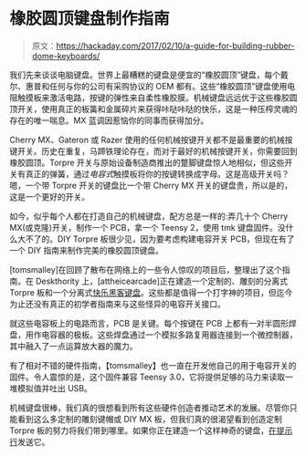 # 橡胶圆顶键盘制作指南

> 原文：<https://hackaday.com/2017/02/10/a-guide-for-building-rubber-dome-keyboards/>

我们先来谈谈电脑键盘。世界上最糟糕的键盘是便宜的“橡胶圆顶”键盘，每个戴尔、惠普和任何与你的公司有采购协议的 OEM 都有。这些“橡胶圆顶”键盘使用电阻触摸板来激活电路，按键的弹性来自柔性橡胶膜。机械键盘远远优于这些橡胶圆顶开关，使用真正的板簧和金属碎片来获得咔哒咔哒的快乐，这是一种压榨灵魂的存在的唯一喘息。MX 蓝调因惹恼你的同事而获得加分。

Cherry MX、Gateron 或 Razer 使用的任何机械按键开关都不是最重要的机械按键开关。历史在重复，马蹄铁理论存在，而对于最好的机械按键开关，你需要回到橡胶圆顶。Torpre 开关与原始设备制造商推出的蹩脚键盘惊人地相似，但这些开关有真正的弹簧，通过*电容式*触摸板将你的按键转换成字母。这是高级开关吗？嗯，一个带 Torpre 开关的键盘比一个带 Cherry MX 开关的键盘贵，所以是的，这是一个更好的开关。

如今，似乎每个人都在打造自己的机械键盘，配方总是一样的:弄几十个 Cherry MX(或克隆)开关，制作一个 PCB，拿一个 Teensy 2，使用 tmk 键盘固件。没什么大不了的。DIY Torpre 板很少见，因为要考虑构建电容开关 PCB，但现在有了一个 DIY 指南来制作完美的橡胶圆顶键盘。

[tomsmalley]在回顾了散布在网络上的一些令人惊叹的项目后，整理出了这个指南。在 Deskthority 上，[attheicearcade]正在建造一个定制的、雕刻的分离式 Torpre 板和一个分离式[快乐黑客键盘](https://deskthority.net/workshop-f7/another-custom-split-hand-topre-board-need-your-input-t14769.html)。这些都是值得一个打字神的项目，但迄今为止还没有真正的初学者指南来与这些怪异的电容开关接口。

就这些电容板上的电路而言，PCB 是关键。每个按键在 PCB 上都有一对半圆形焊盘，用作电容器的极板。这些焊盘通过一个模拟多路复用器连接到一个微控制器，其中融入了一点运算放大器的魔力。

有了相对不错的硬件指南，【tomsmalley】也一直在开发他自己的用于电容开关的固件。令人震惊的是，这个固件兼容 Teensy 3.0，它将提供足够的马力来读取一堆模拟值并吐出 USB。

机械键盘很棒，我们真的很想看到所有这些硬件创造者推动艺术的发展。尽管你只能看到这么多定制的雕刻键帽或 DIY MX 板，但我们真的很渴望看到创造定制 Torpre 板的努力将我们带到哪里。如果你正在建造一个这样神奇的键盘，[在提示行](http://hackaday.com/submit-a-tip/)发送它。